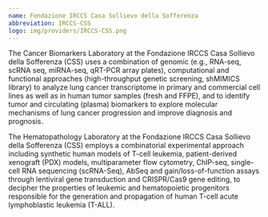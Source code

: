 ```yaml
---
name: Fondazione IRCCS Casa Sollievo della Sofferenza
abbreviation: IRCCS-CSS
logo: img/providers/IRCCS-CSS.png
---
```


The Cancer Biomarkers Laboratory at the Fondazione IRCCS Casa Sollievo della Sofferenza (CSS) uses a combination of genomic (e.g., RNA-seq, scRNA seq, miRNA-seq, qRT-PCR array plates), computational and functional approaches (high-throughput genetic screening, shMIMICS library) to analyze lung cancer transcriptome in primary and commercial cell lines as well as in human tumor samples (fresh and FFPE), and to identify tumor and circulating (plasma) biomarkers to explore molecular mechanisms of lung cancer progression and improve diagnosis and prognosis.

The Hematopathology Laboratory at the Fondazione IRCCS Casa Sollievo della Sofferenza  (CSS) employs a combinatorial experimental approach including synthetic human models of T-cell leukemia, patient-derived xenograft (PDX) models, multiparameter flow cytometry, ChIP-seq, single-cell RNA sequencing (scRNA-Seq), AbSeq and gain/loss-of-function assays through lentiviral gene transduction and CRISPR/Cas9 gene editing, to decipher the properties of leukemic and hematopoietic progenitors responsible for the generation and propagation of human T-cell acute lymphoblastic leukemia (T-ALL).
